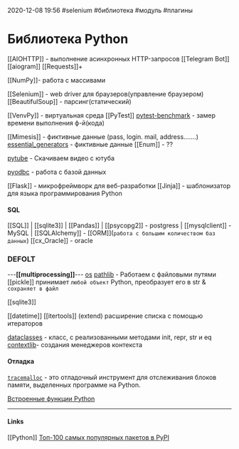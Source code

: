 2020-12-08 19:56
#selenium #библиотека #модуль #плагины 
# Библиотека Python
[[AIOHTTP]] - выполнение асинхронных HTTP-запросов
[[Telegram Bot]] [[aiogram]]
[[Requests]]+[](https://smartiqa.ru/blog/python-requests)


[[NumPy]]- работа с массивами

[[Selenium]] - web driver для браузеров(управление браузером)
[[BeautifulSoup]] - парсинг(статический)

[[VenvPy]] - виртуальная среда
[[PyTest]]
[pytest-benchmark](https://pytest-benchmark.readthedocs.io/en/latest/usage.html) - замер времени выполнения ф-й(кода)

[[Mimesis]] - фиктивные данные (pass, login. mail, address.......)
[essential_generators](https://github.com/shane-mason/essential-generators) - фиктивные данные
[[Enum]] - ?? 

[pytube](https://t.me/c/1400358557/82) - Скачиваем видео с ютуба

[pyodbc](https://dvsemenov.ru/dostup-k-bazam-dannyx-v-python-s-pomoshhyu-pyodbc/) - работа с базой данных

[[Flask]] - микрофреймворк для веб-разработки
[[Jinja]] - шаблонизатор для языка программирования Python
#### SQL
[[SQL]] | [[sqlite3]] | [[Pandas]] | [[psycopg2]] - postgress | 
[[mysqlclient]] - MySQL | [[SQLAlchemy]] - [[ORM]](`работа с большим количеством баз данных`)
[[cx_Oracle]] - oracle

### DEFOLT
---__[[multiprocessing]]__---
[os](https://egorovegor.ru/python-os-module/)
[pathlib](https://t.me/c/1400358557/65)  - Работаем с файловыми путями
[[pickle]] принимает `любой объект` Python, преобразует его в str & `сохраняет в файл`

[[sqlite3]]

[[datetime]]
[[itertools]] (extend) расширение списка с помощью итераторов

[dataclasses](https://t.me/c/1400358557/64) - класс, с реализованными методами init, repr, str и eq
[contextlib](https://docs-python.ru/standart-library/modul-contextlib-python/)- создания менеджеров контекста

#### Отладка
[`tracemalloc`](https://docs-python.ru/standart-library/modul-tracemalloc-python/ "Модуль tracemalloc в Python, отслеживание блоков памяти.") - это отладочный инструмент для отслеживания блоков памяти, выделенных программе на Python.

[Встроенные функции Python](https://docs-python.ru/tutorial/vstroennye-funktsii-interpretatora-python/ "Встроенные функции Python.")
____________________________
#### Links
 [[Python]] 
 [Топ-100 самых популярных пакетов в PyPI](https://pythonist.ru/top-100-samyh-populyarnyh-paketov-v-pypi/)